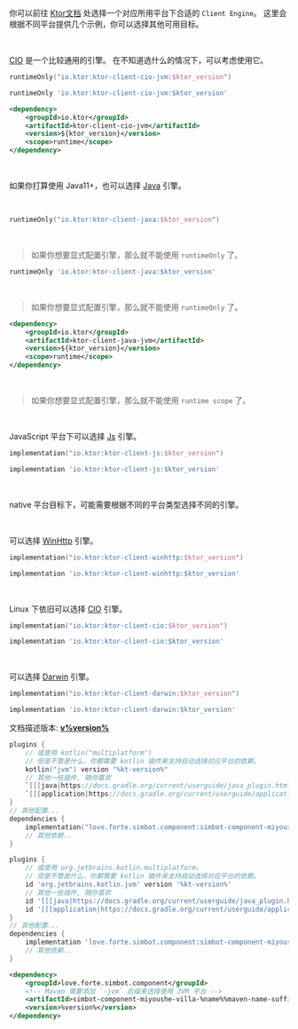 [//]: # (Ktor 引擎选择)
<snippet id="engine-choose">

<deflist>
<def title="Ktor引擎">

你可以前往 [Ktor文档](https://ktor.io/docs/http-client-engines.html)
处选择一个对应所用平台下合适的 `Client Engine`。
这里会根据不同平台提供几个示例，你可以选择其他可用目标。

<tabs group="Platform">
<tab title="JVM" group-key="JVM">
<br />

[CIO](https://ktor.io/docs/http-client-engines.html#cio) 是一个比较通用的引擎。
在不知道选什么的情况下，可以考虑使用它。

<tabs group="Build">
<tab title="Gradle Kotlin DSL" group-key="kts">

```kotlin
runtimeOnly("io.ktor:ktor-client-cio-jvm:$ktor_version")
```

</tab>
<tab title="Gradle Groovy" group-key="groovy">

```groovy
runtimeOnly 'io.ktor:ktor-client-cio-jvm:$ktor_version'
```

</tab>
<tab title="Maven" group-key="maven">

```xml
<dependency>
    <groupId>io.ktor</groupId>
    <artifactId>ktor-client-cio-jvm</artifactId>
    <version>${ktor_version}</version>
    <scope>runtime</scope>
</dependency>
```

</tab>
</tabs>

<br />

如果你打算使用 Java11+，也可以选择 [Java](https://ktor.io/docs/http-client-engines.html#java) 引擎。

<br />

<tabs group="Build">
<tab title="Gradle Kotlin DSL" group-key="kts">

```kotlin
runtimeOnly("io.ktor:ktor-client-java:$ktor_version")
```

<br />

> 如果你想要显式配置引擎，那么就不能使用 `runtimeOnly` 了。

</tab>
<tab title="Gradle Groovy" group-key="groovy">

```groovy
runtimeOnly 'io.ktor:ktor-client-java:$ktor_version'
```

<br />

> 如果你想要显式配置引擎，那么就不能使用 `runtimeOnly` 了。

</tab>
<tab title="Maven" group-key="maven">

```xml
<dependency>
    <groupId>io.ktor</groupId>
    <artifactId>ktor-client-java-jvm</artifactId>
    <version>${ktor_version}</version>
    <scope>runtime</scope>
</dependency>
```

<br />

> 如果你想要显式配置引擎，那么就不能使用 `runtime scope` 了。

</tab>
</tabs>

</tab>

<tab title="JS" group-key="JS">
<br />

JavaScript 平台下可以选择 [Js](https://ktor.io/docs/http-client-engines.html#js) 引擎。

<tabs group="Build">
<tab title="Gradle Kotlin DSL" group-key="kts">

```kotlin
implementation("io.ktor:ktor-client-js:$ktor_version")
```

</tab>
<tab title="Gradle Groovy" group-key="groovy">

```groovy
implementation 'io.ktor:ktor-client-js:$ktor_version'
```

</tab>
</tabs>

</tab>

<tab title="Native" group-key="Native">
<br />

native 平台目标下，可能需要根据不同的平台类型选择不同的引擎。

<tabs group="NativePlatform">
<tab title="Mingw">
<br />

可以选择 [WinHttp](https://ktor.io/docs/http-client-engines.html#winhttp) 引擎。

<tabs group="Build">
<tab title="Gradle Kotlin DSL" group-key="kts">

```kotlin
implementation("io.ktor:ktor-client-winhttp:$ktor_version")
```

</tab>
<tab title="Gradle Groovy" group-key="groovy">

```groovy
implementation 'io.ktor:ktor-client-winhttp:$ktor_version'
```

</tab>
</tabs>

</tab>
<tab title="Linux">
<br />

Linux 下依旧可以选择 [CIO](https://ktor.io/docs/http-client-engines.html#cio) 引擎。

<tabs group="Build">
<tab title="Gradle Kotlin DSL" group-key="kts">

```kotlin
implementation("io.ktor:ktor-client-cio:$ktor_version")
```

</tab>
<tab title="Gradle Groovy" group-key="groovy">

```groovy
implementation 'io.ktor:ktor-client-cio:$ktor_version'
```

</tab>
</tabs>

</tab>
<tab title="MacOS">
<br />

可以选择 [Darwin](https://ktor.io/docs/http-client-engines.html#darwin) 引擎。

<tabs group="Build">
<tab title="Gradle Kotlin DSL" group-key="kts">

```kotlin
implementation("io.ktor:ktor-client-darwin:$ktor_version")
```

</tab>
<tab title="Gradle Groovy" group-key="groovy">

```groovy
implementation 'io.ktor:ktor-client-darwin:$ktor_version'
```

</tab>
</tabs>

</tab>
</tabs>

</tab>
</tabs>

</def>
</deflist>


</snippet>

[//]: # (文档描述信息)
<snippet id="doc-desc-version">
<p>文档描述版本: <a href="https://github.com/simple-robot/simbot-component-miyoushe-villa/releases/v%version%"><b>v%version%</b></a></p>
</snippet>

[//]: # (依赖安装描述. 需要参数 %name%)
<snippet id="component-install">

<tabs group="Build">
<tab title="Gradle Kotlin DSL" group-key="kts">

```kotlin
plugins {
    // 或使用 kotlin("multiplatform")
    // 但是不管是什么，你都需要 kotlin 插件来支持自动选择对应平台的依赖。
    kotlin("jvm") version "%kt-version%"
    // 其他一些插件, 随你喜欢
    `[[[java|https://docs.gradle.org/current/userguide/java_plugin.html#header]]]` // 你依旧可以使用 Java 编写代码
    `[[[application|https://docs.gradle.org/current/userguide/application_plugin.html]]]` // 使用 application 可以打包你的应用程序
}
// 其他配置...
dependencies {
    implementation("love.forte.simbot.component:simbot-component-miyoushe-villa-%name%:%version%")
    // 其他依赖..
}
```

</tab>
<tab title="Gradle Groovy" group-key="groovy">

```groovy
plugins {
    // 或使用 org.jetbrains.kotlin.multiplatform，
    // 但是不管是什么，你都需要 kotlin 插件来支持自动选择对应平台的依赖。
    id 'org.jetbrains.kotlin.jvm' version '%kt-version%'
    // 其他一些插件, 随你喜欢
    id '[[[java|https://docs.gradle.org/current/userguide/java_plugin.html#header]]]' // 你依旧可以使用 Java 编写代码
    id '[[[application|https://docs.gradle.org/current/userguide/application_plugin.html]]]' // 使用 application 可以打包你的应用程序
}
// 其他配置...
dependencies {
    implementation 'love.forte.simbot.component:simbot-component-miyoushe-villa-%name%:%version%'
    // 其他依赖..
}

```

</tab>
<tab title="Maven" group-key="maven">

```xml
<dependency>
    <groupId>love.forte.simbot.component</groupId>
    <!-- Maven 需要添加 `-jvm` 后缀来选择使用 JVM 平台 -->
    <artifactId>simbot-component-miyoushe-villa-%name%%maven-name-suffix%</artifactId>
    <version>%version%</version>
</dependency>
```

</tab>
</tabs>

</snippet>
